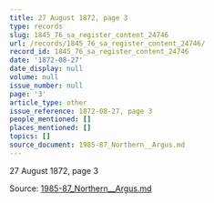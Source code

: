 ```yaml
---
title: 27 August 1872, page 3
type: records
slug: 1845_76_sa_register_content_24746
url: /records/1845_76_sa_register_content_24746/
record_id: 1845_76_sa_register_content_24746
date: '1872-08-27'
date_display: null
volume: null
issue_number: null
page: '3'
article_type: other
issue_reference: 1872-08-27, page 3
people_mentioned: []
places_mentioned: []
topics: []
source_document: 1985-87_Northern__Argus.md
---
```


27 August 1872, page 3

Source: [1985-87_Northern__Argus.md](/downloads/markdown/1985-87_Northern__Argus.md)
